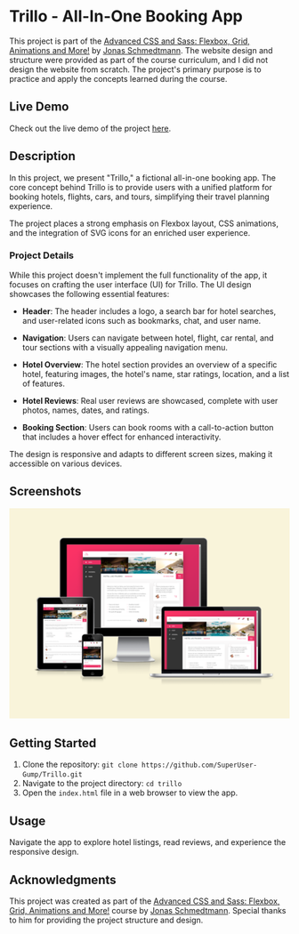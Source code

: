 # Trillo - All-In-One Booking App

This project is part of the [Advanced CSS and Sass: Flexbox, Grid, Animations and More!](https://www.udemy.com/course/advanced-css-and-sass/) by [Jonas Schmedtmann](https://github.com/jonasschmedtmann). The website design and structure were provided as part of the course curriculum, and I did not design the website from scratch. The project's primary purpose is to practice and apply the concepts learned during the course.

## Live Demo

Check out the live demo of the project [here](https://superuser-gump.github.io/Trillo/).

## Description

In this project, we present "Trillo," a fictional all-in-one booking app. The core concept behind Trillo is to provide users with a unified platform for booking hotels, flights, cars, and tours, simplifying their travel planning experience.

The project places a strong emphasis on Flexbox layout, CSS animations, and the integration of SVG icons for an enriched user experience.

### Project Details

While this project doesn't implement the full functionality of the app, it focuses on crafting the user interface (UI) for Trillo. The UI design showcases the following essential features:

- **Header**: The header includes a logo, a search bar for hotel searches, and user-related icons such as bookmarks, chat, and user name.

- **Navigation**: Users can navigate between hotel, flight, car rental, and tour sections with a visually appealing navigation menu.

- **Hotel Overview**: The hotel section provides an overview of a specific hotel, featuring images, the hotel's name, star ratings, location, and a list of features.

- **Hotel Reviews**: Real user reviews are showcased, complete with user photos, names, dates, and ratings.

- **Booking Section**: Users can book rooms with a call-to-action button that includes a hover effect for enhanced interactivity.

The design is responsive and adapts to different screen sizes, making it accessible on various devices.

## Screenshots

![screenshots](/img/screenshots.png)

## Getting Started

1. Clone the repository: `git clone https://github.com/SuperUser-Gump/Trillo.git`
2. Navigate to the project directory: `cd trillo`
3. Open the `index.html` file in a web browser to view the app.

## Usage

Navigate the app to explore hotel listings, read reviews, and experience the responsive design.

## Acknowledgments

This project was created as part of the [Advanced CSS and Sass: Flexbox, Grid, Animations and More!](https://www.udemy.com/course/advanced-css-and-sass/) course by [Jonas Schmedtmann](https://github.com/jonasschmedtmann). Special thanks to him for providing the project structure and design.
